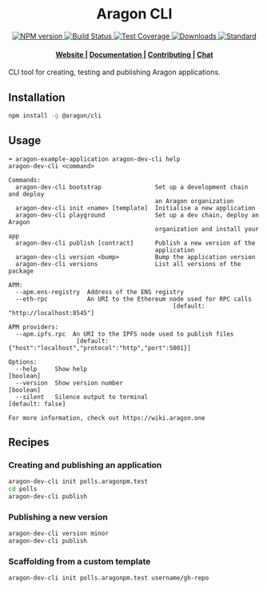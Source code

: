 <h1 align="center">Aragon CLI</h1>

<div align="center">
  <!-- NPM version -->
  <a href="https://npmjs.org/package/@aragon/cli">
    <img src="https://img.shields.io/npm/v/@aragon/cli.svg?style=flat-square"
      alt="NPM version" />
  </a>
  <!-- Build Status -->
  <a href="https://travis-ci.org/aragon/aragon-dev-cli">
    <img src="https://img.shields.io/travis/aragon/aragon-dev-cli/master.svg?style=flat-square"
      alt="Build Status" />
  </a>
  <!-- Test Coverage -->
  <a href="https://coveralls.io/github/aragon/aragon-dev-cli">
    <img src="https://img.shields.io/coveralls/aragon/aragon-dev-cli.svg?style=flat-square"
      alt="Test Coverage" />
  </a>
  <!-- Downloads -->
  <a href="https://npmjs.org/package/@aragon/cli">
    <img src="https://img.shields.io/npm/dm/@aragon/cli.svg?style=flat-square"
      alt="Downloads" />
  </a>
  <!-- Standard -->
  <a href="https://standardjs.com">
    <img src="https://img.shields.io/badge/code%20style-standard-brightgreen.svg?style=flat-square"
      alt="Standard" />
  </a>
</div>

<div align="center">
  <h4>
    <a href="https://aragon.one">
      Website
    </a>
    <span> | </span>
    <a href="https://github.com/aragon/aragon-dev-cli/tree/master/docs">
      Documentation
    </a>
    <span> | </span>
    <a href="https://github.com/aragon/aragon-dev-cli/blob/master/.github/CONTRIBUTING.md">
      Contributing
    </a>
    <span> | </span>
    <a href="https://aragon.chat">
      Chat
    </a>
  </h4>
</div>

CLI tool for creating, testing and publishing Aragon applications.

## Installation

```bash
npm install -g @aragon/cli
```

## Usage

```
➜ aragon-example-application aragon-dev-cli help
aragon-dev-cli <command>

Commands:
  aragon-dev-cli bootstrap               Set up a development chain and deploy
                                         an Aragon organization
  aragon-dev-cli init <name> [template]  Initialise a new application
  aragon-dev-cli playground              Set up a dev chain, deploy an Aragon
                                         organization and install your app
  aragon-dev-cli publish [contract]      Publish a new version of the
                                         application
  aragon-dev-cli version <bump>          Bump the application version
  aragon-dev-cli versions                List all versions of the package

APM:
  --apm.ens-registry  Address of the ENS registry
  --eth-rpc           An URI to the Ethereum node used for RPC calls
                                              [default: "http://localhost:8545"]

APM providers:
  --apm.ipfs.rpc  An URI to the IPFS node used to publish files
                   [default: {"host":"localhost","protocol":"http","port":5001}]

Options:
  --help     Show help                                                 [boolean]
  --version  Show version number                                       [boolean]
  --silent   Silence output to terminal                         [default: false]

For more information, check out https://wiki.aragon.one
```

## Recipes

### Creating and publishing an application

```bash
aragon-dev-cli init polls.aragonpm.test
cd polls
aragon-dev-cli publish
```

### Publishing a new version

```bash
aragon-dev-cli version minor
aragon-dev-cli publish
```

### Scaffolding from a custom template

```bash
aragon-dev-cli init polls.aragonpm.test username/gh-repo
```
